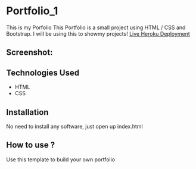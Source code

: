 # Portfolio_1
This is my Porfolio
This Portfolio is a small project using HTML / CSS and Bootstrap. I will be using this to showmy projects!
[Live Heroku Deployment](https://bablu-portfolio.herokuapp.com/)
## Screenshot:
## Technologies Used
* HTML
* CSS
## Installation
No need to install any software, just open up index.html
## How to use ?
Use this template to build your own portfolio
